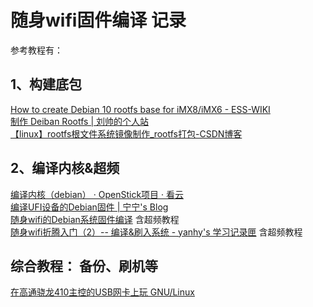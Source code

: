 # 随身wifi固件编译 记录
参考教程有：
## 1、构建底包
[How to create Debian 10 rootfs base for iMX8/iMX6 - ESS-WIKI](http://ess-wiki.advantech.com.tw/view/IoTGateway/BSP/Linux/Debian/How_to_Create_Debian10_Rootfs_Base)  
[制作 Deiban Rootfs | 刘帅的个人站](https://www.liuwantong.com/2021/02/16/debian-rootfs/)  
[【linux】rootfs根文件系统镜像制作_rootfs打包-CSDN博客](https://blog.csdn.net/iriczhao/article/details/127078414)

## 2、编译内核&超频
[编译内核（debian） · OpenStick项目 · 看云](https://www.kancloud.cn/handsomehacker/openstick/2637565)  
[编译UFI设备的Debian固件 | 宁宁's Blog](https://momoe.link/shizuku/065919.html)  
[随身wifi的Debian系统固件编译](https://www.knightli.com/2023/08/09/%E9%9A%8F%E8%BA%ABwif-idebian-%E5%9B%BA%E4%BB%B6%E7%BC%96%E8%AF%91/) 含超频教程  
[随身wifi折腾入门（2）-- 编译&刷入系统 - yanhy's 学习记录匣](https://yanhy.top/?p=382) 含超频教程


## 综合教程： 备份、刷机等
[在高通骁龙410主控的USB网卡上玩 GNU/Linux](https://techie-s.work/posts/2022/07/openstick-msm8916/#%E7%BC%96%E8%AF%91%E4%B8%8E%E4%BF%AE%E6%94%B9%E5%86%85%E6%A0%B8)  
